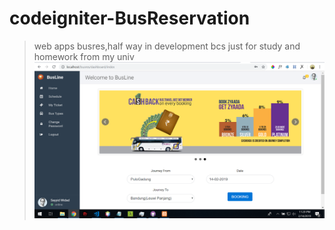 # codeigniter-BusReservation

>web apps busres,half way in development bcs just for study and homework from my univ
![](busres.png)

